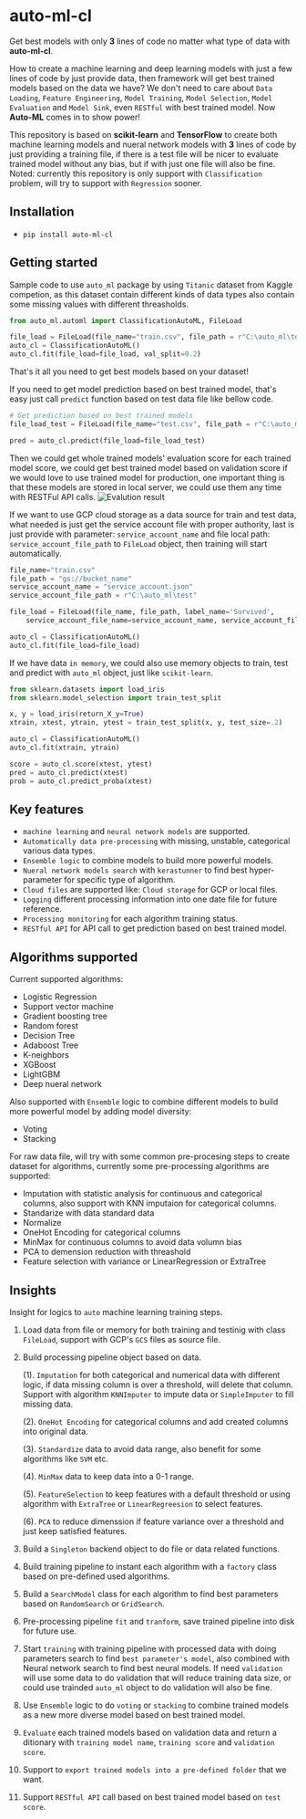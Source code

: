 # auto-ml-cl

Get best models with only **3** lines of code no matter what type of data with **auto-ml-cl**.

How to create a machine learning and deep learning models with just a few lines of code by just provide data, then framework will get best trained models based on the data we have? We don't need to care about `Data Loading`, `Feature Engineering`, `Model Training`, `Model Selection`, `Model Evaluation` and `Model Sink`, even `RESTful` with best trained model. Now **Auto-ML** comes in to show power!

This repository is based on **scikit-learn** and **TensorFlow** to create both machine learning models and nueral network models with **3** lines of code by just providing a training file, if there is a test file will be nicer to evaluate trained model without any bias, but if with just one file will also be fine. Noted: currently this repository is only support with `Classification` problem, will try to support with `Regression` sooner.

## Installation

- `pip install auto-ml-cl`

## Getting started


Sample code to use `auto_ml` package by using `Titanic` dataset from Kaggle competion, as this dataset contain different kinds of data types also contain some missing values with different threasholds.

```python
from auto_ml.automl import ClassificationAutoML, FileLoad

file_load = FileLoad(file_name="train.csv", file_path = r"C:\auto_ml\test", label_name='Survived')
auto_cl = ClassificationAutoML()
auto_cl.fit(file_load=file_load, val_split=0.2)
```

That's it all you need to get best models based on your dataset!

If you need to get model prediction based on best trained model, that's easy just call `predict` function based on test data file like bellow code.
```python
# Get prediction based on best trained models
file_load_test = FileLoad(file_name="test.csv", file_path = r"C:\auto_ml\test")

pred = auto_cl.predict(file_load=file_load_test)
```

Then we could get whole trained models' evaluation score for each trained model score, we could get best trained model based on validation score if we would love to use trained model for production, one important thing is that these models are stored in local server, we could use them any time with RESTFul API calls.
![Evalution result](https://github.com/lugq1990/auto_ml/blob/master/test/diff_model_score.png)
    
If we want to use GCP cloud storage as a data source for train and test data, what needed is just get the service account file with proper authority, last is just provide with parameter: `service_account_name` and file local path: `service_account_file_path` to `FileLoad` object, then training will start automatically.

```python
file_name="train.csv"
file_path = "gs://bucket_name"
service_account_name = "service_account.json"
service_account_file_path = r"C:\auto_ml\test"

file_load = FileLoad(file_name, file_path, label_name='Survived', 
    service_account_file_name=service_account_name, service_account_file_path=service_account_file_path)

auto_cl = ClassificationAutoML()
auto_cl.fit(file_load=file_load)
```

If we have data `in memory`, we could also use memory objects to train, test and predict with `auto_ml` object, just like `scikit-learn`.

```python
from sklearn.datasets import load_iris
from sklearn.model_selection import train_test_split

x, y = load_iris(return_X_y=True)
xtrain, xtest, ytrain, ytest = train_test_split(x, y, test_size=.2)

auto_cl = ClassificationAutoML()
auto_cl.fit(xtrain, ytrain)

score = auto_cl.score(xtest, ytest)
pred = auto_cl.predict(xtest)
prob = auto_cl.predict_proba(xtest)
```

## Key features

 - `machine learning` and `neural network models` are supported.
 - `Automatically data pre-processing` with missing, unstable, categorical various data types.
 - `Ensemble logic` to combine models to build more powerful models.
 - `Nueral network models search` with `kerastunner` to find best hyper-parameter for specific type of algorithm.
 - `Cloud files` are supported like: `Cloud storage` for GCP or local files.
 - `Logging` different processing information into one date file for future reference.
 - `Processing monitoring` for each algorithm training status.
 - `RESTful API` for API call to get prediction based on best trained model.


## Algorithms supported

Current supported algorithms:
 - Logistic Regression
 - Support vector machine
 - Gradient boosting tree
 - Random forest
 - Decision Tree
 - Adaboost Tree
 - K-neighbors
 - XGBoost
 - LightGBM
 - Deep nueral network

Also supported with `Ensemble` logic to combine different models to build more powerful model by adding model diversity:
 - Voting
 - Stacking

For raw data file, will try with some common pre-procesing steps to create dataset for algorithms, currently some pre-processing algorithms are supported:
 - Imputation with statistic analysis for continuous and categorical columns, also support with KNN imputaion for categorical columns.
 - Standarize with data standard data
 - Normalize 
 - OneHot Encoding for categorical columns
 - MinMax for continuous columns to avoid data volumn bias
 - PCA to demension reduction with threashold
 - Feature selection with variance or LinearRegression or ExtraTree


## Insights

Insight for logics to `auto` machine learning training steps.    
    
1. Load data from file or memory for both training and testinig with class `FileLoad`, support with GCP's `GCS` files as source file.
2. Build processing pipeline object based on data.
    
    (1). `Imputation` for both categorical and numerical data with different logic, if data missing column is over a threshold, will delete that column. Support with algorithm `KNNImputer` to impute data or `SimpleImputer` to fill missing data.
    
    (2). `OneHot Encoding` for categorical columns and add created columns into original data.
    
    (3). `Standardize` data to avoid data range, also benefit for some algorithms like `SVM` etc.
    
    (4). `MinMax` data to keep data into a 0-1 range.
    
    (5). `FeatureSelection` to keep features with a default threshold or using algorithm with `ExtraTree` or `LinearRegreesion` to select features.
    
    (6). `PCA` to reduce dimenssion if feature variance over a threshold and just keep satisfied features.
3. Build a `Singleton` backend object to do file or data related functions.
4. Build training pipeline to instant each algorithm with a `factory` class based on pre-defined used algorithms.
5. Build a `SearchModel` class for each algorithm to find best parameters based on `RandomSearch` or `GridSearch`.
6. Pre-processing pipeline `fit` and `tranform`, save trained pipeline into disk for future use.
7. Start `training` with training pipeline with processed data with doing parameters search to find `best parameter's model`, also combined with Neural network search to find best neural models. If need `validation` will use some data to do validation that will reduce training data size, or could use trainded `auto_ml` object to do validation will also be fine.
8. Use `Ensemble` logic to do `voting` or `stacking` to combine trained models as a new more diverse model based on best trained model.
9.  `Evaluate` each trained models based on validation data and return a ditionary with `training model name`, `training score` and `validation score`.
10.  Support to `export trained models into a pre-defined folder` that we want.
11.  Support `RESTful API` call based on best trained model based on `test score`.
